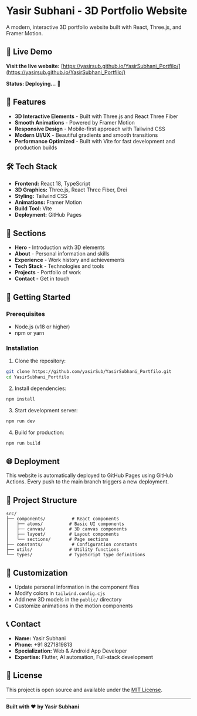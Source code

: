 # Yasir Subhani - 3D Portfolio Website

A modern, interactive 3D portfolio website built with React, Three.js, and Framer Motion.

## 🌟 Live Demo

**Visit the live website:** [https://yasirsub.github.io/YasirSubhani_Portfilo/](https://yasirsub.github.io/YasirSubhani_Portfilo/)

**Status: Deploying...** 🚀

## 🚀 Features

- **3D Interactive Elements** - Built with Three.js and React Three Fiber
- **Smooth Animations** - Powered by Framer Motion
- **Responsive Design** - Mobile-first approach with Tailwind CSS
- **Modern UI/UX** - Beautiful gradients and smooth transitions
- **Performance Optimized** - Built with Vite for fast development and production builds

## 🛠️ Tech Stack

- **Frontend:** React 18, TypeScript
- **3D Graphics:** Three.js, React Three Fiber, Drei
- **Styling:** Tailwind CSS
- **Animations:** Framer Motion
- **Build Tool:** Vite
- **Deployment:** GitHub Pages

## 📱 Sections

- **Hero** - Introduction with 3D elements
- **About** - Personal information and skills
- **Experience** - Work history and achievements
- **Tech Stack** - Technologies and tools
- **Projects** - Portfolio of work
- **Contact** - Get in touch

## 🚀 Getting Started

### Prerequisites

- Node.js (v18 or higher)
- npm or yarn

### Installation

1. Clone the repository:
```bash
git clone https://github.com/yasirSub/YasirSubhani_Portfilo.git
cd YasirSubhani_Portfilo
```

2. Install dependencies:
```bash
npm install
```

3. Start development server:
```bash
npm run dev
```

4. Build for production:
```bash
npm run build
```

## 🌐 Deployment

This website is automatically deployed to GitHub Pages using GitHub Actions. Every push to the main branch triggers a new deployment.

## 📁 Project Structure

```
src/
├── components/          # React components
│   ├── atoms/          # Basic UI components
│   ├── canvas/         # 3D canvas components
│   ├── layout/         # Layout components
│   └── sections/       # Page sections
├── constants/           # Configuration constants
├── utils/              # Utility functions
└── types/              # TypeScript type definitions
```

## 🎨 Customization

- Update personal information in the component files
- Modify colors in `tailwind.config.cjs`
- Add new 3D models in the `public/` directory
- Customize animations in the motion components

## 📞 Contact

- **Name:** Yasir Subhani
- **Phone:** +91 8271819813
- **Specialization:** Web & Android App Developer
- **Expertise:** Flutter, AI automation, Full-stack development

## 📄 License

This project is open source and available under the [MIT License](LICENSE).

---

**Built with ❤️ by Yasir Subhani**
